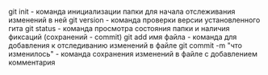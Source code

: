 git init - команда инициализации папки для начала отслеживания изменений в ней
git version - команда проверки версии установленного гита
git status -  команда просмотра состояния папки и наличия фиксаций (сохранений - commit)
git add имя файла - команда для добавления к отследиванию изменений в файле
git commit -m "что изменилось" - команда сохранения изменений в файле с добавлением комментария
